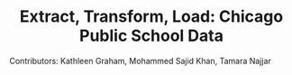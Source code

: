 # <h1 align='center'>Extract, Transform, Load: Chicago Public School Data</h1>

Contributors: Kathleen Graham, Mohammed Sajid Khan, Tamara Najjar


